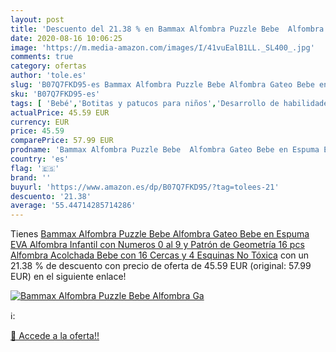 ```yaml
---
layout: post
title: 'Descuento del 21.38 % en Bammax Alfombra Puzzle Bebe  Alfombra Ga'
date: 2020-08-16 10:06:25
image: 'https://m.media-amazon.com/images/I/41vuEalB1LL._SL400_.jpg'
comments: true
category: ofertas
author: 'tole.es'
slug: 'B07Q7FKD95-es Bammax Alfombra Puzzle Bebe Alfombra Gateo Bebe en Espuma...'
sku: 'B07Q7FKD95-es'
tags: [ 'Bebé','Botitas y patucos para niños','Desarrollo de habilidades motoras','Juguetes','Juguetes para Bebés y primera infancia','Juguetes para apilar y encajar','Juguetes y juegos','Lactancia y alimentación','Recipientes para comida','Zapatos','Zapatos para bebés','Zapatos para niños','Zapatos y complementos','bebe', ]
actualPrice: 45.59 EUR
currency: EUR
price: 45.59
comparePrice: 57.99 EUR
prodname: 'Bammax Alfombra Puzzle Bebe  Alfombra Gateo Bebe en Espuma EVA  Alfombra Infantil con Numeros 0 al 9 y Patrón de Geometría  16 pcs Alfombra Acolchada Bebe con 16 Cercas y 4 Esquinas  No Tóxica'
country: 'es'
flag: '🇪🇸'
brand: ''
buyurl: 'https://www.amazon.es/dp/B07Q7FKD95/?tag=tolees-21'
descuento: '21.38'
average: '55.44714285714286'
---
```


Tienes [Bammax Alfombra Puzzle Bebe  Alfombra Gateo Bebe en Espuma EVA  Alfombra Infantil con Numeros 0 al 9 y Patrón de Geometría  16 pcs Alfombra Acolchada Bebe con 16 Cercas y 4 Esquinas  No Tóxica](https://www.amazon.es/dp/B07Q7FKD95/?tag=tolees-21) con un 21.38 % de descuento con precio de oferta de 45.59 EUR (original: 57.99 EUR) en el siguiente enlace!

[![Bammax Alfombra Puzzle Bebe  Alfombra Ga](https://m.media-amazon.com/images/I/41vuEalB1LL._SL400_.jpg)](https://www.amazon.es/dp/B07Q7FKD95/?tag=tolees-21)

ℹ️:


[🛒 Accede a la oferta!!](https://www.amazon.es/dp/B07Q7FKD95/?tag=tolees-21)
